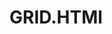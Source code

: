 # GRID.HTMl 
<!DOCTYPE html>
<html lang="en">
<head>
    <meta charset="UTF-8">
    <meta http-equiv="X-UA-Compatible" content="IE=edge">
    <meta name="viewport" content="width=device-width, initial-scale=1.0">
    <title>Grid</title>
    <style>
        .cont{
            display: grid;
            grid-template-columns: 500px 500px 500px;
            grid-template-rows: 1fr 1fr 1fr;
            grid-template-areas: "header header header"; 
            height: 500px;
        }
        .box{
            /* height: 100px;
            width: 100px; */
            margin: 2px;
        }
        .box1{
            justify-self: auto;
            background-color: #111111;
            grid-area: "header header header";
        }
        .box2{
            background-color: #d31111;
        }
        .box3{
            background-color: #7cdf0c;
        }


    </style>
</head>
<body>
    <div>
        <div class="cont">
          <div class="box box1"></div>
          <div class="box box2"></div>
          <div class="box box3"></div>
          <div class="box box1"></div>
          <div class="box box2"></div>
          <div class="box box3"></div>
          <div class="box box1"></div>
          <div class="box box2"></div>
          <div class="box box3"></div>
        </div>
    </div>
</body>
</html>
